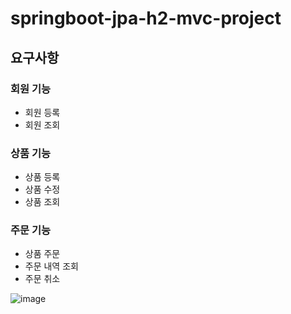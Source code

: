 # springboot-jpa-h2-mvc-project

## 요구사항
### 회원 기능
+ 회원 등록
+ 회원 조회
### 상품 기능
+ 상품 등록
+ 상품 수정
+ 상품 조회
### 주문 기능
+ 상품 주문
+ 주문 내역 조회
+ 주문 취소

![image](https://user-images.githubusercontent.com/45115557/107848848-21d99c00-6e3a-11eb-9668-edfcb098cb7a.png)
